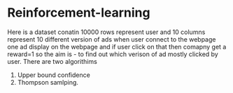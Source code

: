 # Reinforcement-learning
Here is a dataset conatin 10000 rows represent user and 10 columns represent 10 different version of ads
when user connect to the webpage one ad display on the webpage and if user click on that then comapny get a reward=1
so the aim is - to find out which verison of ad mostly clicked by user.
There are two algorithims 
1. Upper bound confidence
2. Thompson samlping.



